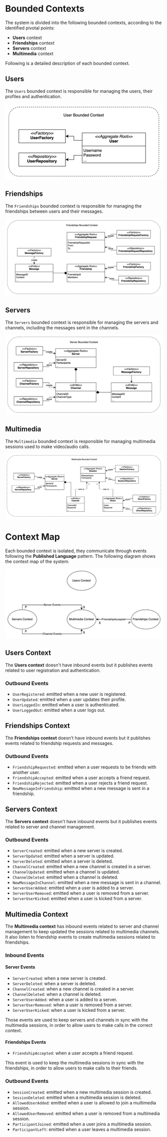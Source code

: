 # Bounded Contexts

The system is divided into the following bounded contexts, according to the identified pivotal points:
- **Users** context
- **Friendships** context
- **Servers** context
- **Multimedia** context

Following is a detailed description of each bounded context.

## Users

The `Users` bounded context is responsible for managing the users, their profiles and authentication.

![Users Context](./img/bc/ddd-bc-users.jpg)

## Friendships

The `Friendships` bounded context is responsible for managing the friendships between users and their messages.

![Friendships Context](./img/bc/ddd-bc-friendships.jpg)

## Servers

The `Servers` bounded context is responsible for managing the servers and channels, including the messages sent in the channels.

![Servers Context](./img/bc/ddd-bc-servers.jpg)

## Multimedia

The `Multimedia` bounded context is responsible for managing multimedia sessions used to make video/audio calls.

![Multimedia Context](./img/bc/ddd-bc-multimedia.jpg)

# Context Map

Each bounded context is isolated, they communicate through events following the **Published Language** pattern. The following diagram shows the context map of the system.

![Context Map](./img/bc/ddd-context-map.jpg)

## Users Context

The **Users context** doesn't have inbound events but it publishes events related to user registration and authentication.

### Outbound Events

- `UserRegistered`: emitted when a new user is registered.
- `UserUpdated`: emitted when a user updates their profile.
- `UserLoggedIn`: emitted when a user is authenticated.
- `UserLoggedOut`: emitted when a user logs out.

## Friendships Context

The **Friendships context** doesn't have inbound events but it publishes events related to friendship requests and messages.

### Outbound Events

- `FriendshipRequested`: emitted when a user requests to be friends with another user.
- `FriendshipAccepted`: emitted when a user accepts a friend request.
- `FriendshipRejected`: emitted when a user rejects a friend request.
- `NewMessageInFriendship`: emitted when a new message is sent in a friendship.

## Servers Context

The **Servers context** doesn't have inbound events but it publishes events related to server and channel management.

### Outbound Events
- `ServerCreated`: emitted when a new server is created.
- `ServerUpdated`: emitted when a server is updated.
- `ServerDeleted`: emitted when a server is deleted.
- `ChannelCreated`: emitted when a new channel is created in a server.
- `ChannelUpdated`: emitted when a channel is updated.
- `ChannelDeleted`: emitted when a channel is deleted.
- `NewMessageInChannel`: emitted when a new message is sent in a channel.
- `ServerUserAdded`: emitted when a user is added to a server.
- `ServerUserRemoved`: emitted when a user is removed from a server.
- `ServerUserKicked`: emitted when a user is kicked from a server.

## Multimedia Context

The **Multimedia context** has inbound events related to server and channel management to keep updated the sessions related to multimedia channels. It also listen to friendship events to create multimedia sessions related to friendships.

### Inbound Events

#### Server Events

- `ServerCreated`: when a new server is created.
- `ServerDeleted`: when a server is deleted.
- `ChannelCreated`: when a new channel is created in a server.
- `ChannelDeleted`: when a channel is deleted.
- `ServerUserAdded`: when a user is added to a server.
- `ServerUserRemoved`: when a user is removed from a server.
- `ServerUserKicked`: when a user is kicked from a server.

Those events are used to keep servers and channels in sync with the multimedia sessions, in order to allow users to make calls in the correct context.

#### Friendships Events

- `FriendshipAccepted`: when a user accepts a friend request.

This event is used to keep the multimedia sessions in sync with the friendships, in order to allow users to make calls to their friends.

### Outbound Events

- `SessionCreated`: emitted when a new multimedia session is created.
- `SessionDeleted`: emitted when a multimedia session is deleted.
- `AllowedUserAdded`: emitted when a user is allowed to join a multimedia session.
- `AllowedUserRemoved`: emitted when a user is removed from a multimedia session.
- `ParticipantJoined`: emitted when a user joins a multimedia session.
- `ParticipantLeft`: emitted when a user leaves a multimedia session.
